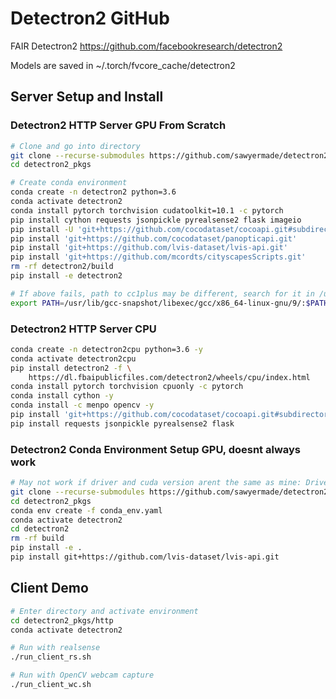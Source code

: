 # Detectron2 GitHub
FAIR Detectron2 https://github.com/facebookresearch/detectron2

Models are saved in \~/.torch/fvcore_cache/detectron2

## Server Setup and Install
### Detectron2 HTTP Server GPU From Scratch
```bash
# Clone and go into directory
git clone --recurse-submodules https://github.com/sawyermade/detectron2_pkgs.git
cd detectron2_pkgs

# Create conda environment
conda create -n detectron2 python=3.6
conda activate detectron2
conda install pytorch torchvision cudatoolkit=10.1 -c pytorch
pip install cython requests jsonpickle pyrealsense2 flask imageio
pip install -U 'git+https://github.com/cocodataset/cocoapi.git#subdirectory=PythonAPI'
pip install 'git+https://github.com/cocodataset/panopticapi.git'
pip install 'git+https://github.com/lvis-dataset/lvis-api.git'
pip install 'git+https://github.com/mcordts/cityscapesScripts.git'
rm -rf detectron2/build
pip install -e detectron2

# If above fails, path to cc1plus may be different, search for it in /usr/lib
export PATH=/usr/lib/gcc-snapshot/libexec/gcc/x86_64-linux-gnu/9/:$PATH
```

### Detectron2 HTTP Server CPU
```bash
conda create -n detectron2cpu python=3.6 -y
conda activate detectron2cpu
pip install detectron2 -f \
	https://dl.fbaipublicfiles.com/detectron2/wheels/cpu/index.html
conda install pytorch torchvision cpuonly -c pytorch
conda install cython -y
conda install -c menpo opencv -y
pip install 'git+https://github.com/cocodataset/cocoapi.git#subdirectory=PythonAPI'
pip install requests jsonpickle pyrealsense2 flask
```

### Detectron2 Conda Environment Setup GPU, doesnt always work
```bash
# May not work if driver and cuda version arent the same as mine: Driver 440.44 and CUDA 10.2, try from scratch below
git clone --recurse-submodules https://github.com/sawyermade/detectron2_pkgs.git
cd detectron2_pkgs
conda env create -f conda_env.yaml
conda activate detectron2
cd detectron2
rm -rf build
pip install -e .
pip install git+https://github.com/lvis-dataset/lvis-api.git
```

## Client Demo
```bash
# Enter directory and activate environment
cd detectron2_pkgs/http
conda activate detectron2

# Run with realsense
./run_client_rs.sh

# Run with OpenCV webcam capture
./run_client_wc.sh
```